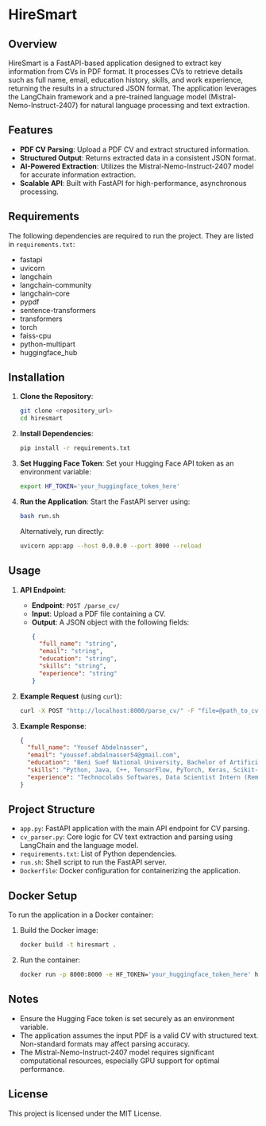 # HireSmart

## Overview
HireSmart is a FastAPI-based application designed to extract key information from CVs in PDF format. It processes CVs to retrieve details such as full name, email, education history, skills, and work experience, returning the results in a structured JSON format. The application leverages the LangChain framework and a pre-trained language model (Mistral-Nemo-Instruct-2407) for natural language processing and text extraction.

## Features
- **PDF CV Parsing**: Upload a PDF CV and extract structured information.
- **Structured Output**: Returns extracted data in a consistent JSON format.
- **AI-Powered Extraction**: Utilizes the Mistral-Nemo-Instruct-2407 model for accurate information extraction.
- **Scalable API**: Built with FastAPI for high-performance, asynchronous processing.

## Requirements
The following dependencies are required to run the project. They are listed in `requirements.txt`:

- fastapi
- uvicorn
- langchain
- langchain-community
- langchain-core
- pypdf
- sentence-transformers
- transformers
- torch
- faiss-cpu
- python-multipart
- huggingface_hub

## Installation
1. **Clone the Repository**:
   ```bash
   git clone <repository_url>
   cd hiresmart
   ```

2. **Install Dependencies**:
   ```bash
   pip install -r requirements.txt
   ```

3. **Set Hugging Face Token**:
   Set your Hugging Face API token as an environment variable:
   ```bash
   export HF_TOKEN='your_huggingface_token_here'
   ```

4. **Run the Application**:
   Start the FastAPI server using:
   ```bash
   bash run.sh
   ```
   Alternatively, run directly:
   ```bash
   uvicorn app:app --host 0.0.0.0 --port 8000 --reload
   ```

## Usage
1. **API Endpoint**:
   - **Endpoint**: `POST /parse_cv/`
   - **Input**: Upload a PDF file containing a CV.
   - **Output**: A JSON object with the following fields:
     ```json
     {
       "full_name": "string",
       "email": "string",
       "education": "string",
       "skills": "string",
       "experience": "string"
     }
     ```

2. **Example Request** (using `curl`):
   ```bash
   curl -X POST "http://localhost:8000/parse_cv/" -F "file=@path_to_cv.pdf"
   ```

3. **Example Response**:
   ```json
   {
     "full_name": "Yousef Abdelnasser",
     "email": "youssef.abdalnasser54@gmail.com",
     "education": "Beni Suef National University, Bachelor of Artificial Intelligence (Grade: Very Good), Beni Suef, Egypt, Oct. 2022 – Jun. 2026",
     "skills": "Python, Java, C++, TensorFlow, PyTorch, Keras, Scikit-learn, SVM, Decision Trees, KNN, OpenCV, Image Processing, Feature Extraction, Pandas, NumPy, Matplotlib, Seaborn, SQL Server, MySQL, PostgreSQL, Jupyter Notebook, Google Colab, VS Code",
     "experience": "Technocolabs Softwares, Data Scientist Intern (Remote), Feb. 2025 – Apr. 2025"
   }
   ```

## Project Structure
- `app.py`: FastAPI application with the main API endpoint for CV parsing.
- `cv_parser.py`: Core logic for CV text extraction and parsing using LangChain and the language model.
- `requirements.txt`: List of Python dependencies.
- `run.sh`: Shell script to run the FastAPI server.
- `Dockerfile`: Docker configuration for containerizing the application.

## Docker Setup
To run the application in a Docker container:
1. Build the Docker image:
   ```bash
   docker build -t hiresmart .
   ```
2. Run the container:
   ```bash
   docker run -p 8000:8000 -e HF_TOKEN='your_huggingface_token_here' hiresmart
   ```

## Notes
- Ensure the Hugging Face token is set securely as an environment variable.
- The application assumes the input PDF is a valid CV with structured text. Non-standard formats may affect parsing accuracy.
- The Mistral-Nemo-Instruct-2407 model requires significant computational resources, especially GPU support for optimal performance.

## License
This project is licensed under the MIT License.